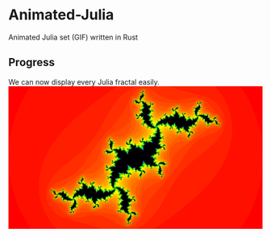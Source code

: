 # Animated-Julia
Animated Julia set (GIF) written in Rust

## Progress
We can now display every Julia fractal easily.  
![example.png](example.png)
